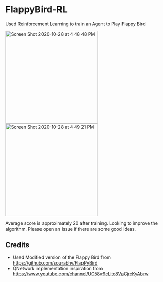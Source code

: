 # FlappyBird-RL
Used Reinforcement Learning to train an Agent to Play Flappy Bird

<img width="289" alt="Screen Shot 2020-10-28 at 4 48 48 PM" src="https://user-images.githubusercontent.com/37857112/97495320-ddcf9380-193d-11eb-8e13-88b6dd817630.png">
<img width="288" alt="Screen Shot 2020-10-28 at 4 49 21 PM" src="https://user-images.githubusercontent.com/37857112/97495321-de682a00-193d-11eb-92ce-6bed5c6287c3.png">

Average score is approximately 20 after training. Looking to improve the algorithm. Please open an issue if there are some good ideas.

## Credits
- Used Modified version of the Flappy Bird from https://github.com/sourabhv/FlapPyBird
- QNetwork implementation inspiration from https://www.youtube.com/channel/UC58v9cLitc8VaCjrcKyAbrw
